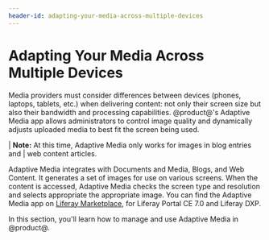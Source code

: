 ```yaml
---
header-id: adapting-your-media-across-multiple-devices
---
```


# Adapting Your Media Across Multiple Devices

Media providers must consider differences between devices (phones, laptops,
tablets, etc.) when delivering content: not only their screen size but also
their bandwidth and processing capabilities. @product@'s Adaptive Media app
allows administrators to control image quality and dynamically adjusts uploaded
media to best fit the screen being used. 

| **Note:** At this time, Adaptive Media only works for images in blog entries and
| web content articles.

Adaptive Media integrates with Documents and Media, Blogs, and Web Content. It
generates a set of images for use on various screens. When the content is
accessed, Adaptive Media checks the screen type and resolution and selects
appropriate the appropriate image. You can find the Adaptive Media app on
[Liferay Marketplace](https://web.liferay.com/marketplace), for Liferay Portal
CE 7.0 and Liferay DXP. 

In this section, you'll learn how to manage and use Adaptive Media in @product@. 
